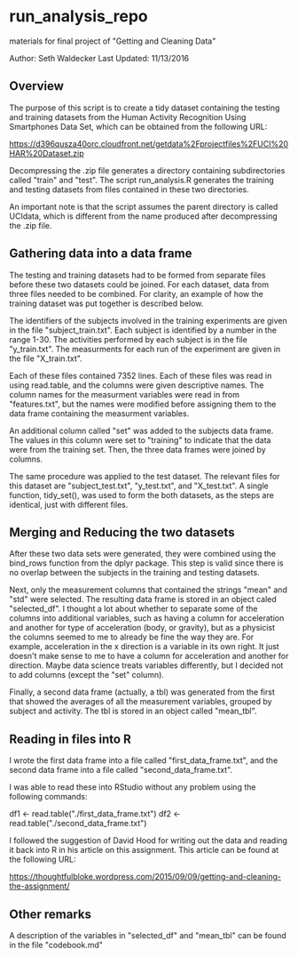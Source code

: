 # run_analysis_repo
materials for final project of "Getting and Cleaning Data"

Author: Seth Waldecker
Last Updated: 11/13/2016

## Overview
The purpose of this script is to create a tidy dataset containing the testing 
and training datasets from the Human Activity Recognition Using Smartphones Data Set,
which can be obtained from the following URL:

https://d396qusza40orc.cloudfront.net/getdata%2Fprojectfiles%2FUCI%20HAR%20Dataset.zip

Decompressing the .zip file generates a directory containing subdirectories called
"train" and "test". The script run_analysis.R generates the training and testing
datasets from files contained in these two directories. 

An important note is that the script assumes the parent directory is
called UCIdata, which is different from the name produced after
decompressing the .zip file. 

## Gathering data into a data frame
The testing and training datasets had to be formed from separate files before these
two datasets could be joined. For each dataset, data from three files needed to be
combined. For clarity, an example of how the training dataset was put together is
described below. 

The identifiers of the subjects involved in the training experiments are given in the
file "subject_train.txt". Each subject is identified by a number in the range
1-30. The activities performed by each subject is in the file "y_train.txt". The
measurments for each run of the experiment are given in the file "X_train.txt". 

Each of these files contained 7352 lines. Each of these files was read in using
read.table, and the columns were given descriptive names.  The column names for the
measurment variables were read in from "features.txt", but the names were modified
before assigning them to the data frame containing the measurment variables. 

An additional column called "set" was added to the subjects data frame. The values
in this column were set to "training" to indicate that the data were from the
training set. Then, the three data frames were joined by columns. 

The same procedure was applied to the test dataset. The relevant files for this
dataset are "subject_test.txt", "y_test.txt", and "X_test.txt". A
single function, tidy_set(), was used to form the both datasets, as the
steps are identical, just with different files. 

## Merging and Reducing the two datasets
After these two data sets were generated, they were combined using the
bind_rows function from the dplyr package. This step is valid since there is
no overlap between the subjects in the training and testing datasets. 

Next, only the measurement columns that contained the strings "mean" and "std" were selected.
The resulting data frame is stored in an object caled "selected_df". I thought a lot about 
whether to separate some of the columns into additional variables, such as having a column for 
acceleration and another for type of acceleration (body, or gravity), but as a physicist 
the columns seemed to me to already be fine the way they are. For example, acceleration in the 
x direction is a variable in its own right. It just doesn't make sense to me to have a column 
for acceleration and another for direction. Maybe data science treats variables differently,
but I decided not to add columns (except the "set" column).

Finally, a second data frame (actually, a tbl) was generated from the first that
showed the averages of all the measurement variables, grouped by subject
and activity. The tbl is stored in an object called "mean_tbl". 



## Reading in files into R
I wrote the first data frame into a file called "first_data_frame.txt", and the second data frame
into a file called "second_data_frame.txt". 

I was able to read these into RStudio without any problem using the following commands:

df1 <- read.table("./first_data_frame.txt")
df2 <- read.table("./second_data_frame.txt")

I followed the suggestion of David Hood for writing out the data and reading it back into R in his article on this assignment. This article can be found at the following URL: 

https://thoughtfulbloke.wordpress.com/2015/09/09/getting-and-cleaning-the-assignment/

## Other remarks
A description of the variables in "selected_df" and
"mean_tbl" can be found in the file "codebook.md"



